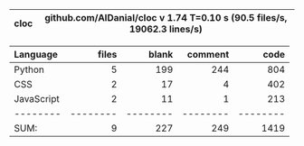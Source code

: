 cloc|github.com/AlDanial/cloc v 1.74  T=0.10 s (90.5 files/s, 19062.3 lines/s)
--- | ---

Language|files|blank|comment|code
:-------|-------:|-------:|-------:|-------:
Python|5|199|244|804
CSS|2|17|4|402
JavaScript|2|11|1|213
--------|--------|--------|--------|--------
SUM:|9|227|249|1419
